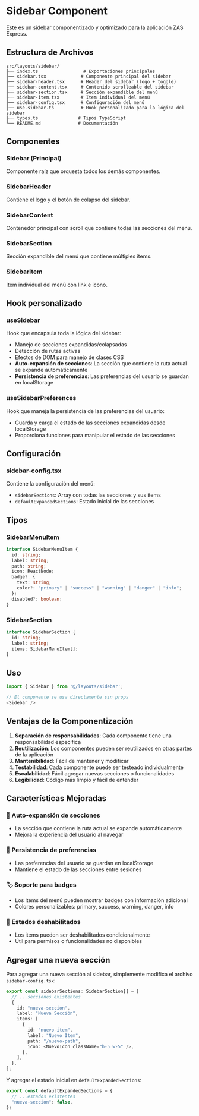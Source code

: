 # Sidebar Component

Este es un sidebar componentizado y optimizado para la aplicación ZAS Express.

## Estructura de Archivos

```
src/layouts/sidebar/
├── index.ts                 # Exportaciones principales
├── sidebar.tsx             # Componente principal del sidebar
├── sidebar-header.tsx      # Header del sidebar (logo + toggle)
├── sidebar-content.tsx     # Contenido scrolleable del sidebar
├── sidebar-section.tsx     # Sección expandible del menú
├── sidebar-item.tsx        # Item individual del menú
├── sidebar-config.tsx      # Configuración del menú
├── use-sidebar.ts          # Hook personalizado para la lógica del sidebar
├── types.ts               # Tipos TypeScript
└── README.md              # Documentación
```

## Componentes

### Sidebar (Principal)

Componente raíz que orquesta todos los demás componentes.

### SidebarHeader

Contiene el logo y el botón de colapso del sidebar.

### SidebarContent

Contenedor principal con scroll que contiene todas las secciones del menú.

### SidebarSection

Sección expandible del menú que contiene múltiples items.

### SidebarItem

Item individual del menú con link e icono.

## Hook personalizado

### useSidebar

Hook que encapsula toda la lógica del sidebar:

- Manejo de secciones expandidas/colapsadas
- Detección de rutas activas
- Efectos de DOM para manejo de clases CSS
- **Auto-expansión de secciones**: La sección que contiene la ruta actual se expande automáticamente
- **Persistencia de preferencias**: Las preferencias del usuario se guardan en localStorage

### useSidebarPreferences

Hook que maneja la persistencia de las preferencias del usuario:

- Guarda y carga el estado de las secciones expandidas desde localStorage
- Proporciona funciones para manipular el estado de las secciones

## Configuración

### sidebar-config.tsx

Contiene la configuración del menú:

- `sidebarSections`: Array con todas las secciones y sus items
- `defaultExpandedSections`: Estado inicial de las secciones

## Tipos

### SidebarMenuItem

```typescript
interface SidebarMenuItem {
  id: string;
  label: string;
  path: string;
  icon: ReactNode;
  badge?: {
    text: string;
    color?: "primary" | "success" | "warning" | "danger" | "info";
  };
  disabled?: boolean;
}
```

### SidebarSection

```typescript
interface SidebarSection {
  id: string;
  label: string;
  items: SidebarMenuItem[];
}
```

## Uso

```typescript
import { Sidebar } from '@/layouts/sidebar';

// El componente se usa directamente sin props
<Sidebar />
```

## Ventajas de la Componentización

1. **Separación de responsabilidades**: Cada componente tiene una responsabilidad específica
2. **Reutilización**: Los componentes pueden ser reutilizados en otras partes de la aplicación
3. **Mantenibilidad**: Fácil de mantener y modificar
4. **Testabilidad**: Cada componente puede ser testeado individualmente
5. **Escalabilidad**: Fácil agregar nuevas secciones o funcionalidades
6. **Legibilidad**: Código más limpio y fácil de entender

## Características Mejoradas

### 🎯 Auto-expansión de secciones

- La sección que contiene la ruta actual se expande automáticamente
- Mejora la experiencia del usuario al navegar

### 💾 Persistencia de preferencias

- Las preferencias del usuario se guardan en localStorage
- Mantiene el estado de las secciones entre sesiones

### 🏷️ Soporte para badges

- Los items del menú pueden mostrar badges con información adicional
- Colores personalizables: primary, success, warning, danger, info

### 🚫 Estados deshabilitados

- Los items pueden ser deshabilitados condicionalmente
- Útil para permisos o funcionalidades no disponibles

## Agregar una nueva sección

Para agregar una nueva sección al sidebar, simplemente modifica el archivo `sidebar-config.tsx`:

```typescript
export const sidebarSections: SidebarSection[] = [
  // ...secciones existentes
  {
    id: "nueva-seccion",
    label: "Nueva Sección",
    items: [
      {
        id: "nuevo-item",
        label: "Nuevo Item",
        path: "/nuevo-path",
        icon: <NuevoIcon className="h-5 w-5" />,
      },
    ],
  },
];
```

Y agregar el estado inicial en `defaultExpandedSections`:

```typescript
export const defaultExpandedSections = {
  // ...estados existentes
  "nueva-seccion": false,
};
```
